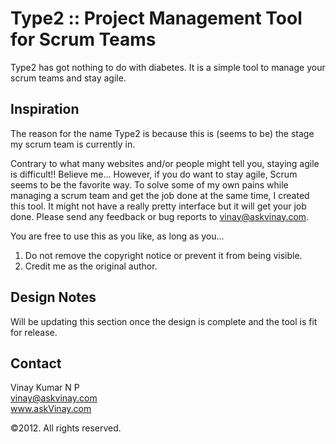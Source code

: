 Type2 :: Project Management Tool for Scrum Teams
================================================
Type2 has got nothing to do with diabetes. It is a simple tool to manage your scrum teams and stay agile.

Inspiration
-----------
The reason for the name Type2 is because this is (seems to be) the stage my scrum team is currently in.

Contrary to what many websites and/or people might tell you, staying agile is difficult!! Believe me... However, if you do want to stay agile, Scrum seems to be the favorite way. To solve some of my own pains while managing a scrum team and get the job done at the same time, I created this tool. It might not have a really pretty interface but it will get your job done. Please send any feedback or bug reports to vinay@askvinay.com.

You are free to use this as you like, as long as you...

1. Do not remove the copyright notice or prevent it from being visible.
2. Credit me as the original author.

Design Notes
------------
Will be updating this section once the design is complete and the tool is fit for release.

Contact
-------
Vinay Kumar N P<br>
vinay@askvinay.com<br>
www.askVinay.com

&copy;2012. All rights reserved.